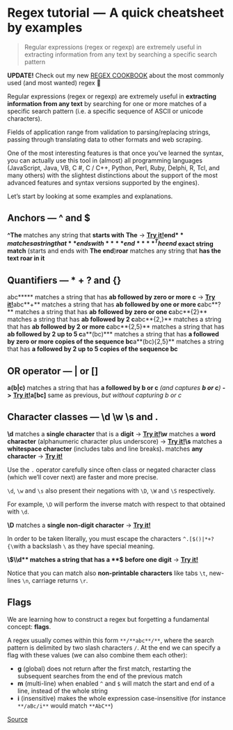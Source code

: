# Regex tutorial  —  A quick cheatsheet by examples

> Regular expressions (regex or regexp) are extremely useful in extracting information from any text by searching a specific search pattern

**UPDATE!** Check out my new [REGEX COOKBOOK](chrome-extension://cjedbglnccaioiolemnfhjncicchinao/@fox.jonny/regex-cookbook-most-wanted-regex-aa721558c3c1) about the most commonly used (and most wanted) regex 🎉

Regular expressions (regex or regexp) are extremely useful in **extracting information from any text** by searching for one or more matches of a specific search pattern (i.e. a specific sequence of ASCII or unicode characters).

Fields of application range from validation to parsing/replacing strings, passing through translating data to other formats and web scraping.

One of the most interesting features is that once you’ve learned the syntax, you can actually use this tool in (almost) all programming languages ​​(JavaScript, Java, VB, C #, C / C++, Python, Perl, Ruby, Delphi, R, Tcl, and many others) with the slightest distinctions about the support of the most advanced features and syntax versions supported by the engines).

Let’s start by looking at some examples and explanations.

**Anchors — ^ and $**
---------------------

**^The**        matches any string that **starts with** **The** \-> [**Try it!**](https://regex101.com/r/cO8lqs/2)**end$** matches a string that **ends with** **end****^The end$   exact string match** (starts and ends with **The end**)**roar** matches any string that **has the text roar in it**

**Quantifiers — \* + ? and {}**
-------------------------------

abc**\***        matches a string that has **ab followed by zero or more c** \-> [**Try it!**](https://regex101.com/r/cO8lqs/1)abc**+**        matches a string that has **ab followed by one or more c**abc**?**        matches a string that has **ab followed by zero or one c**abc**{2}**      matches a string that has **ab followed by 2 c**abc**{2,}**     matches a string that has **ab followed by 2 or more c**abc**{2,5}**    matches a string that has **ab followed by 2 up to 5 c**a**(bc)\*** matches a string that has **a followed by zero or more copies of the sequence bc**a**(bc){2,5}** matches a string that has **a followed by 2 up to 5 copies of the sequence bc**

OR operator — | or \[\]
-----------------------

**a(b|c)**     matches a string that has **a followed by b or c** _(and captures_ **_b or c_**_)_ **->** [**Try it!**](https://regex101.com/r/cO8lqs/3)**a\[bc\]**      same as previous, _but without capturing b or c_

Character classes — \\d \\w \\s and .
-------------------------------------

**\\d**         matches a **single character** that is a **digit** \-> [**Try it!**](https://regex101.com/r/cO8lqs/4)**\\w**         matches a **word character** (alphanumeric character plus underscore) -> [**Try it!**](https://regex101.com/r/cO8lqs/4)**\\s**         matches a **whitespace character** (includes tabs and line breaks)**.** matches **any character** \-> [**Try it!**](https://regex101.com/r/cO8lqs/5)

Use the `.` operator carefully since often class or negated character class (which we’ll cover next) are faster and more precise.

`\d`, `\w` and `\s` also present their negations with `\D`, `\W` and `\S` respectively.

For example, `\D` will perform the inverse match with respect to that obtained with `\d`.

**\\D**         matches a **single non-digit character** \-> [**Try it!**](https://regex101.com/r/cO8lqs/6)

In order to be taken literally, you must escape the characters `^.[$()|*+?{\`with a backslash `\` as they have special meaning.

**\\$\\d** matches a string that has a **$ before one digit** \-> [**Try it!**](https://regex101.com/r/cO8lqs/9)

Notice that you can match also **non-printable characters** like tabs `\t`, new-lines `\n`, carriage returns `\r`.

Flags
-----

We are learning how to construct a regex but forgetting a fundamental concept: **flags**.

A regex usually comes within this form `**/**abc**/**`, where the search pattern is delimited by two slash characters `/`. At the end we can specify a flag with these values (we can also combine them each other):

*   **g** (global) does not return after the first match, restarting the subsequent searches from the end of the previous match
*   **m** (multi-line) when enabled `^` and `$` will match the start and end of a line, instead of the whole string
*   **i** (insensitive) makes the whole expression case-insensitive (for instance `**/aBc/i**` would match `**AbC**`)


[Source](https://medium.com/factory-mind/regex-tutorial-a-simple-cheatsheet-by-examples-649dc1c3f285)
